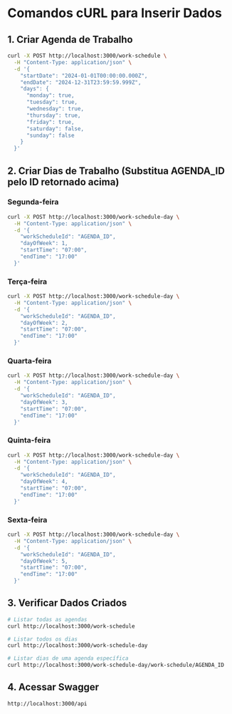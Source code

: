 # Comandos cURL para Inserir Dados

## 1. Criar Agenda de Trabalho

```bash
curl -X POST http://localhost:3000/work-schedule \
  -H "Content-Type: application/json" \
  -d '{
    "startDate": "2024-01-01T00:00:00.000Z",
    "endDate": "2024-12-31T23:59:59.999Z",
    "days": {
      "monday": true,
      "tuesday": true,
      "wednesday": true,
      "thursday": true,
      "friday": true,
      "saturday": false,
      "sunday": false
    }
  }'
```

## 2. Criar Dias de Trabalho (Substitua AGENDA_ID pelo ID retornado acima)

### Segunda-feira

```bash
curl -X POST http://localhost:3000/work-schedule-day \
  -H "Content-Type: application/json" \
  -d '{
    "workScheduleId": "AGENDA_ID",
    "dayOfWeek": 1,
    "startTime": "07:00",
    "endTime": "17:00"
  }'
```

### Terça-feira

```bash
curl -X POST http://localhost:3000/work-schedule-day \
  -H "Content-Type: application/json" \
  -d '{
    "workScheduleId": "AGENDA_ID",
    "dayOfWeek": 2,
    "startTime": "07:00",
    "endTime": "17:00"
  }'
```

### Quarta-feira

```bash
curl -X POST http://localhost:3000/work-schedule-day \
  -H "Content-Type: application/json" \
  -d '{
    "workScheduleId": "AGENDA_ID",
    "dayOfWeek": 3,
    "startTime": "07:00",
    "endTime": "17:00"
  }'
```

### Quinta-feira

```bash
curl -X POST http://localhost:3000/work-schedule-day \
  -H "Content-Type: application/json" \
  -d '{
    "workScheduleId": "AGENDA_ID",
    "dayOfWeek": 4,
    "startTime": "07:00",
    "endTime": "17:00"
  }'
```

### Sexta-feira

```bash
curl -X POST http://localhost:3000/work-schedule-day \
  -H "Content-Type: application/json" \
  -d '{
    "workScheduleId": "AGENDA_ID",
    "dayOfWeek": 5,
    "startTime": "07:00",
    "endTime": "17:00"
  }'
```

## 3. Verificar Dados Criados

```bash
# Listar todas as agendas
curl http://localhost:3000/work-schedule

# Listar todos os dias
curl http://localhost:3000/work-schedule-day

# Listar dias de uma agenda específica
curl http://localhost:3000/work-schedule-day/work-schedule/AGENDA_ID
```

## 4. Acessar Swagger

```
http://localhost:3000/api
```
